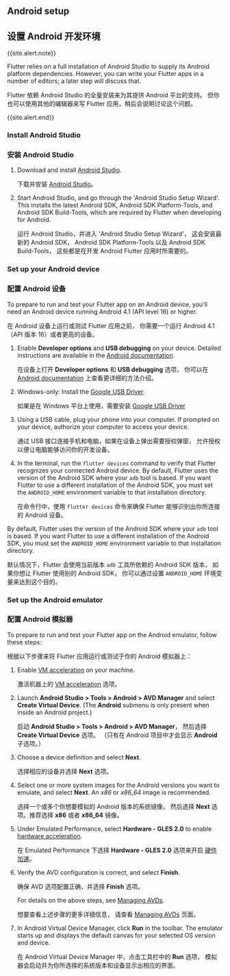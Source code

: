 ## Android setup

## 设置 Android 开发环境


{{site.alert.note}}

  Flutter relies on a full installation of Android Studio to supply
  its Android platform dependencies. However, you can write your
  Flutter apps in a number of editors; a later step will discuss that.

  Flutter 依赖 Android Studio 的全量安装来为其提供 Android 平台的支持。
  但你也可以使用其他的编辑器来写 Flutter 应用，稍后会说明讨论这个问题。

{{site.alert.end}}

### Install Android Studio

### 安装 Android Studio


 1. Download and install [Android Studio]({{site.android-dev}}/studio).

    下载并安装 [Android Studio]({{site.android-dev}}/studio)。

 2. Start Android Studio, and go through the 'Android Studio Setup Wizard'. This
    installs the latest Android SDK, Android SDK Platform-Tools, and Android SDK
    Build-Tools, which are required by Flutter when developing for Android.

    运行 Android Studio，并进入 'Android Studio Setup Wizard'，
    这会安装最新的 Android SDK，
    Android SDK Platform-Tools 以及 Android SDK Build-Tools，
    这些都是在开发 Android Flutter 应用时所需要的。

### Set up your Android device

### 配置 Android 设备

To prepare to run and test your Flutter app on an Android device,
you'll need an Android device running Android 4.1 (API level 16) or higher.

在 Android 设备上运行或测试 Flutter 应用之前，
你需要一个运行 Android 4.1（API 版本 16）或者更高的设备。

 1. Enable **Developer options** and **USB debugging** on your device.
    Detailed instructions are available in the
    [Android documentation]({{site.android-dev}}/studio/debug/dev-options).

    在设备上打开 **Developer options** 和 **USB debugging** 选项，
    你可以在 [Android documentation]({{site.android-dev}}/studio/debug/dev-options) 上查看更详细的方法介绍。
 
 1. Windows-only: Install the [Google USB
    Driver]({{site.android-dev}}/studio/run/win-usb).

    如果是在 Windows 平台上使用，需要安装 [Google USB Driver]({{site.android-dev}}/studio/run/win-usb)
 
 1. Using a USB cable, plug your phone into your computer. If prompted on your
    device, authorize your computer to access your device.
 
    通过 USB 接口连接手机和电脑，如果在设备上弹出需要授权弹窗，
    允许授权以便让电脑能够访问你的开发设备。
 
 1. In the terminal, run the `flutter devices` command to verify that
    Flutter recognizes your connected Android device.  By default,
    Flutter uses the version of the Android SDK where your `adb`
    tool is based. If you want Flutter to use a different installation
    of the Android SDK, you must set the `ANDROID_HOME` environment
    variable to that installation directory.

    在命令行中，使用 `flutter devices` 
    命令来确保 Flutter 能够识别出你所连接的 Android 设备。

By default, Flutter uses the version of the Android SDK where your `adb` tool is based. If
you want Flutter to use a different installation of the Android SDK, you must set the
`ANDROID_HOME` environment variable to that installation directory.

默认情况下，Flutter 会使用当前版本 `adb` 工具所依赖的 Android SDK 版本，
如果你想让 Flutter 使用别的 Android SDK，
你可以通过设置 `ANDROID_HOME` 环境变量来达到这个目的。

### Set up the Android emulator

### 配置 Android 模拟器


To prepare to run and test your Flutter app on the Android emulator, follow these steps:

根据以下步骤来将 Flutter 应用运行或测试于你的 Android 模拟器上：

 1. Enable
    [VM acceleration]({{site.android-dev}}/studio/run/emulator-acceleration)
    on your machine.

    激活机器上的 [VM acceleration]({{site.android-dev}}/studio/run/emulator-acceleration) 选项。
 
 1. Launch **Android Studio > Tools > Android > AVD Manager** and select
    **Create Virtual Device**. (The **Android** submenu is only present
    when inside an Android project.)

    启动 **Android Studio > Tools > Android > AVD Manager**，
    然后选择 **Create Virtual Device** 选项。
    （只有在 Android 项目中才会显示 **Android** 子选项。）

 1. Choose a device definition and select **Next**.

    选择相应的设备并选择 **Next** 选项。

 1. Select one or more system images for the Android versions you want
    to emulate, and select **Next**.
    An _x86_ or _x86\_64_ image is recommended.

    选择一个或多个你想要模拟的 Android 版本的系统镜像，
    然后选择 **Next** 选项。推荐选择 **x86** 或者 **x86\_64** 镜像。

 1. Under Emulated Performance, select **Hardware - GLES 2.0** to enable
    [hardware
    acceleration]({{site.android-dev}}/studio/run/emulator-acceleration).

    在 Emulated Performance 下选择 **Hardware - GLES 2.0** 选项来开启
    [硬件加速]({{site.android-dev}}/studio/run/emulator-acceleration)。

 1. Verify the AVD configuration is correct, and select **Finish**.
    
    确保 AVD 选项配置正确，并选择 **Finish** 选项。

    For details on the above steps, see [Managing
    AVDs]({{site.android-dev}}/studio/run/managing-avds).

    想要查看上述步骤的更多详细信息，
    请查看 [Managing AVDs]({{site.android-dev}}/studio/run/managing-avds) 页面。

 1. In Android Virtual Device Manager, click **Run** in the toolbar.
    The emulator starts up and displays the default canvas for your
    selected OS version and device.

    在 Android Virtual Device Manager 中，点击工具栏中的 **Run** 选项，
    模拟器会启动并为你所选择的系统版本和设备显示出相应的界面。
